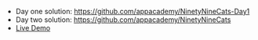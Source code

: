 * Day one solution: https://github.com/appacademy/NinetyNineCats-Day1
* Day two solution: https://github.com/appacademy/NinetyNineCats 
* [Live Demo][aa-99cats]

[aa-99cats]: http://aa-99cats.herokuapp.com
